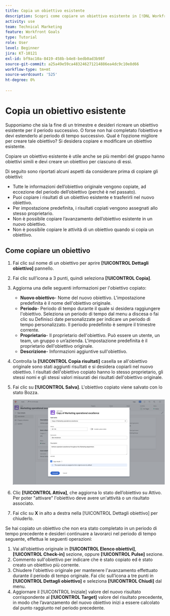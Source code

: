 ```yaml
---
title: Copia un obiettivo esistente
description: Scopri come copiare un obiettivo esistente in [!DNL Workfront Goals].
activity: use
team: Technical Marketing
feature: Workfront Goals
type: Tutorial
role: User
level: Beginner
jira: KT-10121
exl-id: bf9ac10a-8419-458b-b4e8-bedb0ad3b98f
source-git-commit: a25a49e59ca483246271214886ea4dc9c10e8d66
workflow-type: tm+mt
source-wordcount: '525'
ht-degree: 0%

---
```


# Copia un obiettivo esistente

Supponiamo che sia la fine di un trimestre e desideri ricreare un obiettivo esistente per il periodo successivo. O forse non hai completato l’obiettivo e devi estenderlo al periodo di tempo successivo. Qual è l’opzione migliore per creare tale obiettivo? Si desidera copiare e modificare un obiettivo esistente.

Copiare un obiettivo esistente è utile anche se più membri del gruppo hanno obiettivi simili e devi creare un obiettivo per ciascuno di essi.

<!--
Pro-tips graphic
-->

Di seguito sono riportati alcuni aspetti da considerare prima di copiare gli obiettivi:

* Tutte le informazioni dell’obiettivo originale vengono copiate, ad eccezione del periodo dell’obiettivo (perché è nel passato).
* Puoi copiare i risultati di un obiettivo esistente e trasferirli nel nuovo obiettivo.
* Per impostazione predefinita, i risultati copiati vengono assegnati allo stesso proprietario.
* Non è possibile copiare l’avanzamento dell’obiettivo esistente in un nuovo obiettivo.
* Non è possibile copiare le attività di un obiettivo quando si copia un obiettivo.

## Come copiare un obiettivo

1. Fai clic sul nome di un obiettivo per aprire **[!UICONTROL Dettagli obiettivo]** pannello.
1. Fai clic sull’icona a 3 punti, quindi seleziona **[!UICONTROL Copia]**.
1. Aggiorna una delle seguenti informazioni per l&#39;obiettivo copiato:
   * **Nuovo obiettivo**- Nome del nuovo obiettivo. L&#39;impostazione predefinita è il nome dell&#39;obiettivo originale.
   * **Periodo**- Periodo di tempo durante il quale si desidera raggiungere l&#39;obiettivo. Seleziona un periodo di tempo dal menu a discesa o fai clic su Definisci date personalizzate per indicare un periodo di tempo personalizzato. Il periodo predefinito è sempre il trimestre corrente.
   * **Proprietario**- Il proprietario dell&#39;obiettivo. Può essere un utente, un team, un gruppo o un’azienda. L&#39;impostazione predefinita è il proprietario dell&#39;obiettivo originale.
   * **Descrizione**- Informazioni aggiuntive sull&#39;obiettivo.

1. Controlla la **[!UICONTROL Copia risultati]** casella se all&#39;obiettivo originale sono stati aggiunti risultati e si desidera copiarli nel nuovo obiettivo. I risultati dell&#39;obiettivo copiato hanno lo stesso proprietario, gli stessi nomi e gli stessi valori misurati dei risultati dell&#39;obiettivo originale.

1. Fai clic su **[!UICONTROL Salva]**. L&#39;obiettivo copiato viene salvato con lo stato Bozza.

   ![Un&#39;immagine del [!UICONTROL Dettagli obiettivo] pannello in [!DNL Workfront Goals] con [!UICONTROL Copia] opzione](assets/03-workfront-goals-copy-a-goal.png)

1. Clic **[!UICONTROL Attiva]**, che aggiorna lo stato dell’obiettivo su Attivo. Per poter &quot;attivare&quot; l&#39;obiettivo deve avere un&#39;attività o un risultato associato.

1. Fai clic su **X** in alto a destra nella [!UICONTROL Dettagli obiettivo] per chiuderlo.

Se hai copiato un obiettivo che non era stato completato in un periodo di tempo precedente e desideri continuare a lavorarci nel periodo di tempo seguente, effettua le seguenti operazioni:

1. Vai all’obiettivo originale in **[!UICONTROL Elenco obiettivi]**, **[!UICONTROL Check-in]** sezione, oppure **[!UICONTROL Pulse]** sezione.
1. Commento sull&#39;obiettivo per indicare che è stato copiato ed è stato creato un obiettivo più corrente.
1. Chiudere l&#39;obiettivo originale per mantenere l&#39;avanzamento effettuato durante il periodo di tempo originale. Fai clic sull’icona a tre punti in **[!UICONTROL Dettagli obiettivo]** e seleziona **[!UICONTROL Chiudi]** dal menu.
1. Aggiornare il [!UICONTROL Iniziale] valore del nuovo risultato corrispondente al **[!UICONTROL Target]** valore del risultato precedente, in modo che l’avanzamento del nuovo obiettivo inizi a essere calcolato dal punto raggiunto nel periodo precedente.
